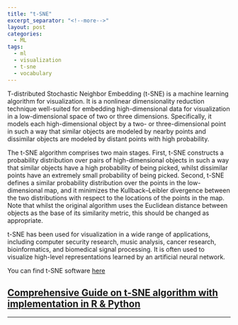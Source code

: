 ```yaml
---
title: "t-SNE"
excerpt_separator: "<!--more-->"
layout: post
categories:
  - ML
tags:
  - ml
  - visualization
  - t-sne
  - vocabulary
---
```



T-distributed Stochastic Neighbor Embedding (t-SNE) is a  machine learning algorithm for visualization. It is a nonlinear dimensionality reduction technique well-suited for embedding high-dimensional data for visualization in a low-dimensional space of two or three dimensions. Specifically, it models each high-dimensional object by a two- or three-dimensional point in such a way that similar objects are modeled by nearby points and dissimilar objects are modeled by distant points with high probability.

<!--more-->  

The t-SNE algorithm comprises two main stages. First, t-SNE constructs a probability distribution over pairs of high-dimensional objects in such a way that similar objects have a high probability of being picked, whilst dissimilar points have an extremely small probability of being picked. Second, t-SNE defines a similar probability distribution over the points in the low-dimensional map, and it minimizes the Kullback–Leibler divergence between the two distributions with respect to the locations of the points in the map. Note that whilst the original algorithm uses the Euclidean distance between objects as the base of its similarity metric, this should be changed as appropriate.

t-SNE has been used for visualization in a wide range of applications, including computer security research, music analysis, cancer research, bioinformatics, and biomedical signal processing. It is often used to visualize high-level representations learned by an artificial neural network.

You can find t-SNE software [here](https://lvdmaaten.github.io/software/)


## [Comprehensive Guide on t-SNE algorithm with implementation in R & Python](https://www.analyticsvidhya.com/blog/2017/01/t-sne-implementation-r-python/)















-------
